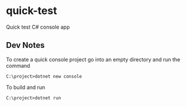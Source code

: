 # quick-test
Quick test C# console app

## Dev Notes

To create a quick console project go into an empty directory and run the command

```
C:\project>dotnet new console
```

To build and run

```
C:\project>dotnet run
```